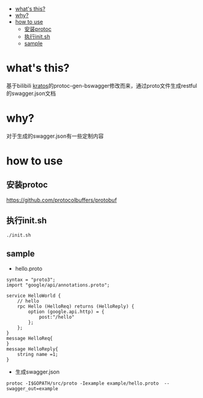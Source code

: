 - [what's this?](#what-s-this-)
- [why?](#why-)
- [how to use](#how-to-use)
  * [安装protoc](#--protoc)
  * [执行init.sh](#--initsh)
  * [sample](#sample)

# what's this?
基于bilibili [kratos](https://github.com/bilibili/kratos)的protoc-gen-bswagger修改而来，通过proto文件生成restful的swagger.json文档

# why?
对于生成的swagger.json有一些定制内容
# how to use
## 安装protoc 
https://github.com/protocolbuffers/protobuf
## 执行init.sh
```
./init.sh
``` 
## sample
- hello.proto
```
syntax = "proto3";
import "google/api/annotations.proto";

service HelloWorld {
    // hello
    rpc Hello (HelloReq) returns (HelloReply) {
        option (google.api.http) = {
            post:"/hello"
        };
    };
}
message HelloReq{
}
message HelloReply{
    string name =1;
}
```
- 生成swagger.json
```
protoc -I$GOPATH/src/proto -Iexample example/hello.proto  --swagger_out=example

```

